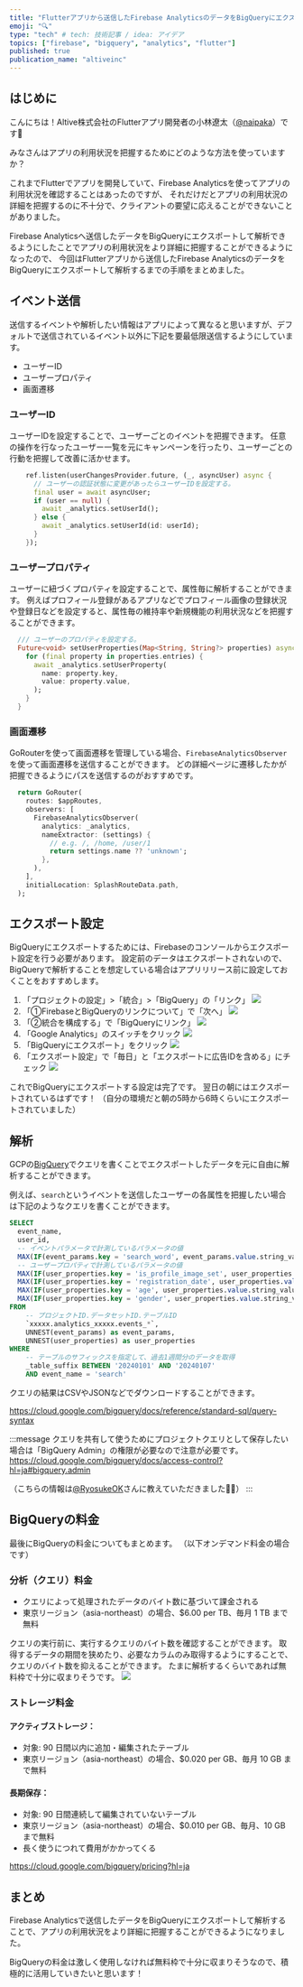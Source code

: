 ```yaml
---
title: "Flutterアプリから送信したFirebase AnalyticsのデータをBigQueryにエクスポートして解析する"
emoji: "🔍"
type: "tech" # tech: 技術記事 / idea: アイデア
topics: ["firebase", "bigquery", "analytics", "flutter"]
published: true
publication_name: "altiveinc"
---
```


## はじめに

こんにちは！Altive株式会社のFlutterアプリ開発者の小林遼太（[@naipaka](https://twitter.com/naipakapaka)）です🦙

みなさんはアプリの利用状況を把握するためにどのような方法を使っていますか？

これまでFlutterでアプリを開発していて、Firebase Analyticsを使ってアプリの利用状況を確認することはあったのですが、
それだけだとアプリの利用状況の詳細を把握するのに不十分で、クライアントの要望に応えることができないことがありました。

Firebase Analyticsへ送信したデータをBigQueryにエクスポートして解析できるようにしたことでアプリの利用状況をより詳細に把握することができるようになったので、
今回はFlutterアプリから送信したFirebase AnalyticsのデータをBigQueryにエクスポートして解析するまでの手順をまとめました。

## イベント送信

送信するイベントや解析したい情報はアプリによって異なると思いますが、デフォルトで送信されているイベント以外に下記を要最低限送信するようにしています。

- ユーザーID
- ユーザープロパティ
- 画面遷移

### ユーザーID

ユーザーIDを設定することで、ユーザーごとのイベントを把握できます。
任意の操作を行なったユーザー一覧を元にキャンペーンを行ったり、ユーザーごとの行動を把握して改善に活かせます。

```dart
    ref.listen(userChangesProvider.future, (_, asyncUser) async {
      // ユーザーの認証状態に変更があったらユーザーIDを設定する。
      final user = await asyncUser;
      if (user == null) {
        await _analytics.setUserId();
      } else {
        await _analytics.setUserId(id: userId);
      }
    });
```

### ユーザープロパティ

ユーザーに紐づくプロパティを設定することで、属性毎に解析することができます。
例えばプロフィール登録があるアプリなどでプロフィール画像の登録状況や登録日などを設定すると、属性毎の維持率や新規機能の利用状況などを把握することができます。

```dart
  /// ユーザーのプロパティを設定する。
  Future<void> setUserProperties(Map<String, String?> properties) async {
    for (final property in properties.entries) {
      await _analytics.setUserProperty(
        name: property.key,
        value: property.value,
      );
    }
  }
```

### 画面遷移

GoRouterを使って画面遷移を管理している場合、`FirebaseAnalyticsObserver`を使って画面遷移を送信することができます。
どの詳細ページに遷移したかが把握できるようにパスを送信するのがおすすめです。

```dart
  return GoRouter(
    routes: $appRoutes,
    observers: [
      FirebaseAnalyticsObserver(
        analytics: _analytics,
        nameExtractor: (settings) {
          // e.g. /, /home, /user/1
          return settings.name ?? 'unknown';
        },
      ),
    ],
    initialLocation: SplashRouteData.path,
  );
```

## エクスポート設定

BigQueryにエクスポートするためには、Firebaseのコンソールからエクスポート設定を行う必要があります。
設定前のデータはエクスポートされないので、BigQueryで解析することを想定している場合はアプリリリース前に設定しておくことをおすすめします。

1. 「プロジェクトの設定」>「統合」>「BigQuery」の「リンク」
![](/images/bigquey-export-1.png)
2. 「①FirebaseとBigQueryのリンクについて」で「次へ」
![](/images/bigquey-export-2.png)
3. 「②統合を構成する」で「BigQueryにリンク」
![](/images/bigquey-export-3.png)
4. 「Google Analytics」のスイッチをクリック
![](/images/bigquey-export-4.png)
5. 「BigQueryにエクスポート」をクリック
![](/images/bigquey-export-5.png)
6. 「エクスポート設定」で「毎日」と「エクスポートに広告IDを含める」にチェック
![](/images/bigquey-export-6.png)

これでBigQueryにエクスポートする設定は完了です。
翌日の朝にはエクスポートされているはずです！
（自分の環境だと朝の5時から6時くらいにエクスポートされていました）

## 解析

GCPの[BigQuery](https://console.cloud.google.com/bigquery)でクエリを書くことでエクスポートしたデータを元に自由に解析することができます。

例えば、`search`というイベントを送信したユーザーの各属性を把握したい場合は下記のようなクエリを書くことができます。

```sql
SELECT
  event_name,
  user_id,
  -- イベントパラメータで計測しているパラメータの値
  MAX(IF(event_params.key = 'search_word', event_params.value.string_value, NULL)) as search_word,
  -- ユーザープロパティで計測しているパラメータの値
  MAX(IF(user_properties.key = 'is_profile_image_set', user_properties.value.string_value, NULL)) as is_profile_image_set,
  MAX(IF(user_properties.key = 'registration_date', user_properties.value.string_value, NULL)) as registration_date,
  MAX(IF(user_properties.key = 'age', user_properties.value.string_value, NULL)) as age,
  MAX(IF(user_properties.key = 'gender', user_properties.value.string_value, NULL)) as gender,
FROM
    -- プロジェクトID.データセットID.テーブルID
    `xxxxx.analytics_xxxxx.events_*`,
    UNNEST(event_params) as event_params,
    UNNEST(user_properties) as user_properties
WHERE
    -- テーブルのサフィックスを指定して、過去1週間分のデータを取得
    _table_suffix BETWEEN '20240101' AND '20240107'
    AND event_name = 'search'
```

クエリの結果はCSVやJSONなどでダウンロードすることができます。

https://cloud.google.com/bigquery/docs/reference/standard-sql/query-syntax

:::message
クエリを共有して使うためにプロジェクトクエリとして保存したい場合は「BigQuery Admin」の権限が必要なので注意が必要です。
https://cloud.google.com/bigquery/docs/access-control?hl=ja#bigquery.admin

（こちらの情報は[@RyosukeOK](https://zenn.dev/ryosuke_ok)さんに教えていただきました🙇‍♂️）
:::

## BigQueryの料金

最後にBigQueryの料金についてもまとめます。
（以下オンデマンド料金の場合です）

### 分析（クエリ）料金

- クエリによって処理されたデータのバイト数に基づいて課金される
- 東京リージョン（asia-northeast）の場合、$6.00 per TB、毎月 1 TB まで無料

クエリの実行前に、実行するクエリのバイト数を確認することができます。
取得するデータの期間を狭めたり、必要なカラムのみ取得するようにすることで、クエリのバイト数を抑えることができます。
たまに解析するくらいであれば無料枠で十分に収まりそうです。
![](/images/bigquery-query-byte.png)

### ストレージ料金

#### アクティブストレージ：

- 対象: 90 日間以内に追加・編集されたテーブル
- 東京リージョン（asia-northeast）の場合、$0.020 per GB、毎月 10 GB まで無料

#### 長期保存：

- 対象: 90 日間連続して編集されていないテーブル
- 東京リージョン（asia-northeast）の場合、$0.010 per GB、毎月、10 GB まで無料
- 長く使うにつれて費用がかかってくる

https://cloud.google.com/bigquery/pricing?hl=ja

## まとめ

Firebase Analyticsで送信したデータをBigQueryにエクスポートして解析することで、アプリの利用状況をより詳細に把握することができるようになりました。

BigQueryの料金は激しく使用しなければ無料枠で十分に収まりそうなので、積極的に活用していきたいと思います！

